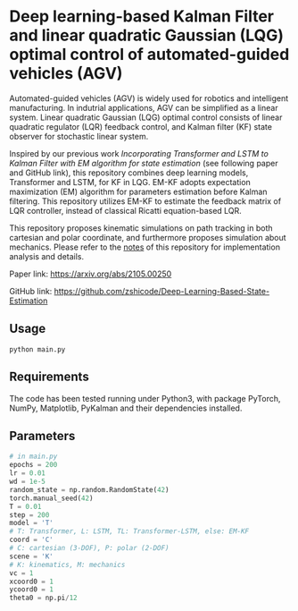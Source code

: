 # Deep learning-based Kalman Filter and linear quadratic Gaussian (LQG) optimal control of automated-guided vehicles (AGV)  

Automated-guided vehicles (AGV) is widely used for robotics and intelligent manufacturing. In indutrial applications, AGV can be simplified as a linear system. Linear quadratic Gaussian (LQG) optimal control consists of linear quadratic regulator (LQR) feedback control, and Kalman filter (KF) state observer for stochastic linear system.

Inspired by our previous work *Incorporating Transformer and LSTM to Kalman Filter with EM algorithm for state estimation* (see following paper and GitHub link), this repository combines deep learning models, Transformer and LSTM, for KF in LQG. EM-KF adopts expectation maximization (EM) algorithm for parameters estimation before Kalman filtering. This repository utilizes EM-KF to estimate the feedback matrix of LQR controller, instead of classical Ricatti equation-based LQR. 

This repository proposes kinematic simulations on path tracking in both cartesian and polar coordinate, and furthermore proposes simulation about mechanics. Please refer to the [notes](./notes.pdf) of this repository for implementation analysis and details.

Paper link: https://arxiv.org/abs/2105.00250

GitHub link: https://github.com/zshicode/Deep-Learning-Based-State-Estimation

## Usage

```
python main.py
```

## Requirements

The code has been tested running under Python3, with package PyTorch, NumPy, Matplotlib, PyKalman and their dependencies installed.

## Parameters

```python
# in main.py
epochs = 200
lr = 0.01
wd = 1e-5
random_state = np.random.RandomState(42)
torch.manual_seed(42)
T = 0.01
step = 200
model = 'T'
# T: Transformer, L: LSTM, TL: Transformer-LSTM, else: EM-KF
coord = 'C'
# C: cartesian (3-DOF), P: polar (2-DOF)
scene = 'K'
# K: kinematics, M: mechanics
vc = 1
xcoord0 = 1
ycoord0 = 1
theta0 = np.pi/12
```